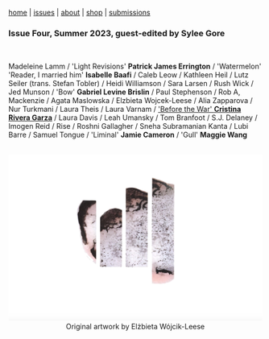 [home](index.md) | [issues](issues.md) | [about](about.md) | [shop](shop.md)  |  [submissions](submit.md)

### Issue Four, Summer 2023, guest-edited by Sylee Gore

<br>


Madeleine Lamm / 'Light Revisions' **Patrick James Errington** / 'Watermelon' 'Reader, I married him' **Isabelle Baafi** / Caleb Leow / Kathleen Heil / Lutz Seiler (trans. Stefan Tobler) / Heidi Williamson / Sara Larsen / Rush Wick / Jed Munson / 'Bow' **Gabriel Levine Brislin** / Paul Stephenson / Rob A, Mackenzie / Agata Maslowska / Elzbieta Wojcek-Leese / Alia Zapparova / Nur Turkmani / Laura Theis / Laura Varnam / ['Before the War' **Cristina Rivera Garza**](poems/war.md) / Laura Davis / Leah Umansky / Tom Branfoot / S.J. Delaney / Imogen Reid / Rise / Roshni Gallagher / Sneha Subramanian Kanta / Lubi Barre / Samuel Tongue / 'Liminal' **Jamie Cameron** / 'Gull' **Maggie Wang**

<p align="center">
​ <img src="wg4bk.png" alt="Issue Four" width="1000"/>
​
Original artwork by Elżbieta Wójcik-Leese
